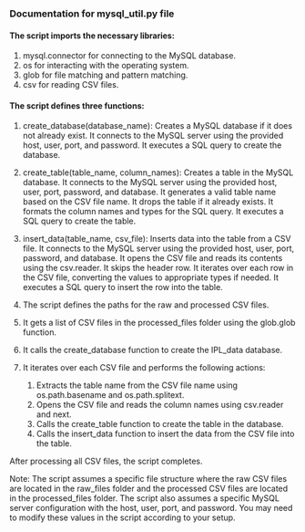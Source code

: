 ### Documentation for mysql_util.py file 

#### The script imports the necessary libraries:

1. mysql.connector for connecting to the MySQL database.
2. os for interacting with the operating system.
3. glob for file matching and pattern matching.
4. csv for reading CSV files.

#### The script defines three functions:

1. create_database(database_name): Creates a MySQL database if it does not already exist. It connects to the MySQL server using the provided host, user, port, and password. It executes a SQL query to create the database.

2. create_table(table_name, column_names): Creates a table in the MySQL database. It connects to the MySQL server using the provided host, user, port, password, and database. It generates a valid table name based on the CSV file name. It drops the table if it already exists. It formats the column names and types for the SQL query. It executes a SQL query to create the table.

3. insert_data(table_name, csv_file): Inserts data into the table from a CSV file. It connects to the MySQL server using the provided host, user, port, password, and database. It opens the CSV file and reads its contents using the csv.reader. It skips the header row. It iterates over each row in the CSV file, converting the values to appropriate types if needed. It executes a SQL query to insert the row into the table.

4. The script defines the paths for the raw and processed CSV files.

5. It gets a list of CSV files in the processed_files folder using the glob.glob function.

6. It calls the create_database function to create the IPL_data database.

7. It iterates over each CSV file and performs the following actions:

    1. Extracts the table name from the CSV file name using os.path.basename and os.path.splitext.
    2. Opens the CSV file and reads the column names using csv.reader and next.
    3. Calls the create_table function to create the table in the database.
    4. Calls the insert_data function to insert the data from the CSV file into the table.
    
After processing all CSV files, the script completes.

Note: The script assumes a specific file structure where the raw CSV files are located in the raw_files folder and the processed CSV files are located in the processed_files folder. The script also assumes a specific MySQL server configuration with the host, user, port, and password. You may need to modify these values in the script according to your setup.






